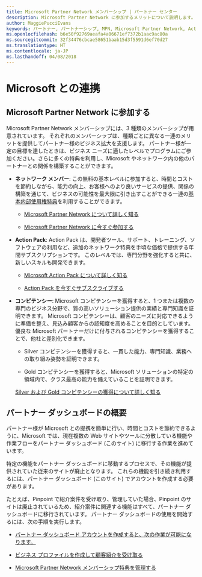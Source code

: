```yaml
---
title: Microsoft Partner Network メンバーシップ | パートナー センター
description: Microsoft Partner Network に参加するメリットについて説明します。
author: MaggiePucciEvans
keywords: パートナー, パートナーシップ, MPN, Microsoft Partner Network, Action Pack, MAPS, Action Pack のサブスクリプション, 特典, MPN 特典, メンバーシップ
ms.openlocfilehash: b6e50f92769aeafa4a06671ef7372b1aac9ac80a
ms.sourcegitcommit: 32f34476cbcae58651baab15d3f5591d6ef70d27
ms.translationtype: HT
ms.contentlocale: ja-JP
ms.lasthandoff: 04/08/2018
---
```

# <a name="partner-with-microsoft"></a>Microsoft との連携

## <a name="join-the-microsoft-partner-network"></a>Microsoft Partner Network に参加する

Microsoft Partner Network メンバーシップには、3 種類のメンバーシップが用意されています。 それぞれのメンバーシップは、種類ごとに異なる一連のメリットを提供してパートナー様のビジネス拡大を支援します。 パートナー様が一定の目標を達したときは、ビジネス ニーズに適したレベルでプログラムにご参加ください。さらに多くの特典を利用し、Microsoft やネットワーク内の他のパートナーとの関係を構築することができます。

-   **ネットワーク メンバー**: この無料の基本レベルに参加すると、時間とコストを節約しながら、能力の向上、お客様へのより良いサービスの提供、関係の構築を通じて、ビジネスの可能性を最大限に引き出すことができる一連の[基本内部使用権特典](https://partner.microsoft.com/membership/core-benefits)を利用することができます。

    -   [Microsoft Partner Network について詳しく知る](https://partner.microsoft.com/membership/how-it-works)

    -   [Microsoft Partner Network に今すぐ参加する](https://partners.microsoft.com/PartnerProgram/simplifiedenrollment.aspx)

-   **Action Pack**: Action Pack は、開発者ツール、サポート、トレーニング、ソフトウェアの利用など、追加のネットワーク特典を手頃な価格で提供する年間サブスクリプションです。 このレベルでは、専門分野を強化すると共に、新しいスキルも開発できます。

    -   [Microsoft Action Pack について詳しく知る](https://partner.microsoft.com/membership/action-pack)

    -   [Action Pack を今すぐサブスクライブする](mpn-get-action-pack.md)

-   **コンピテンシー**: Microsoft コンピテンシーを獲得すると、1 つまたは複数の専門のビジネス分野で、質の高いソリューション提供の実績と専門知識を証明できます。 Microsoft コンピテンシーは、顧客のニーズに対応できるように準備を整え、見込み顧客からの認知度を高めることを目的としています。 優良な Microsoft パートナーだけに付与されるコンピテンシーを獲得することで、他社と差別化できます。

    -   Silver コンピテンシーを獲得すると、一貫した能力、専門知識、業務への取り組み姿勢を証明できます。

    -   Gold コンピテンシーを獲得すると、Microsoft ソリューションの特定の領域内で、クラス最高の能力を備えていることを証明できます。

    [Silver および Gold コンピテンシーの獲得について詳しく知る](https://partner.microsoft.com/membership/competencies)

   
## <a name="get-started-with-the-partner-dashboard"></a>パートナー ダッシュボードの概要

パートナー様が Microsoft との提携を簡単に行い、時間とコストを節約できるように、Microsoft では、現在複数の Web サイトやツールに分散している機能や作業フローをパートナー ダッシュボード (このサイト) に移行する作業を進めています。 

特定の機能をパートナー ダッシュボードに移動するプロセスで、その機能が提供されていた従来のサイトが廃止となります。 これらの機能を引き続き利用するには、パートナー ダッシュボード (このサイト) でアカウントを作成する必要があります。 

たとえば、Pinpoint で紹介案件を受け取り、管理していた場合、Pinpoint のサイトは廃止されているため、紹介案件に関連する機能はすべて、パートナー ダッシュボードに移行されています。 パートナー ダッシュボードの使用を開始するには、次の手順を実行します。   

-   [パートナー ダッシュボード アカウントを作成すると、次の作業が可能になります。](mpn-create-a-partner-center-account.md)

-   [ビジネス プロファイルを作成して顧客紹介を受け取る](create-a-marketing-profile.md)

-   [Microsoft Partner Network メンバーシップ特典を管理する](manage-your-partner-network-benefits.md)

